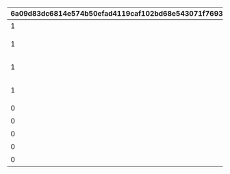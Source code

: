 |6a09d83dc6814e574b50efad4119caf102bd68e543071f76930c621f35cbc32f|172ebd932f7a8d4b4a9e45dbae67820d832c3a4dae814a3e49c7d40fcc5cb803|0d32d553cb3291d18f6a658e995cd221a534778c58c927a196267bd2165c1ecb|2b381cbf2bf811af73f98dd009e47dbb87c37e49493e8078edd2df44154e70d4|b466eafd570c64cbafabf9e4a19b7ec0242fe9fd3b645f4bc1575e19a9e0fb27|5c6c69dd38f452a1c6c0811b345b4464730dc4e230c3a94b6ba357a2577491ff|3ece08aa77b4922569f0f7af06c308f5aeb7ad34cb0a8e00c5b2134874465208|0438d2787f4962c1056a62d8ec632c1e48901dd1cadc7b1cccca41deed292aab|ba476515fc6306d266bb0f0f429afa08593ea3f96099ca092b6e41e8e10e50fe|ed33dfcd9122272f2a67c08848f115d33f1e4bc60a5ee8429a1969972011a5d4|
| --- | --- | --- | --- | --- | --- | --- | --- | --- | --- |
|1|---||1|0|アヤネ|2||1|1|
|1|---||0|6000|アサヒ|1|逆境に屈することなく、部員たちを引っ張る主将。ミート力を活かした安定感のある打撃が持ち味。|3|2|
|1|アドレナリン|ホームランを連発すると、連発数に応じてパワーアップする|3|16000|部員3|3|無愛想だが仲間を大切に想う気持ちは誰よりも強い男。ケンカで鍛えた腕っぷしが自慢のパワーヒッター。|0|3|
|1|ラッキー|幸運のハプニングを呼び込む|2|30000|{0}|2|みんなからの厚い信頼を集める期待の助っ人部員。実力は未知数だが幸運なハプニングを呼び込む。|2|4|
|0|||1|50000|選手名鑑 おまけページ|0|みんなの知らない極秘情報がのっているおまけページ。決して誰かに見せてはいけない。|1|5|
|0|||0|50000|選手名鑑 おまけページ|1||1|6|
|0|||0|50000|選手名鑑 おまけページ|0||0|7|
|0|||1|50000|選手名鑑 おまけページ|0||0|8|
|0|||0|50000|選手名鑑 おまけページ|0||0|9|